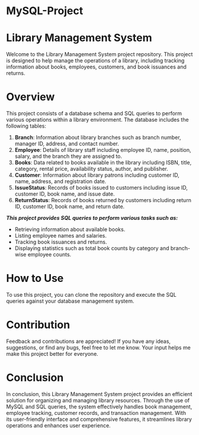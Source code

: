 # MySQL-Project
# Library Management System
Welcome to the Library Management System project repository. This project is designed to help manage the operations of a library, including tracking information about books, employees, customers, and book issuances and returns.
# Overview
This project consists of a database schema and SQL queries to perform various operations within a library environment. The database includes the following tables:
1. **Branch**: Information about library branches such as branch number, manager ID, address, and contact number.
2. **Employee**: Details of library staff including employee ID, name, position, salary, and the branch they are assigned to.
3. **Books**: Data related to books available in the library including ISBN, title, category, rental price, availability status, author, and publisher.
4. **Customer**: Information about library patrons including customer ID, name, address, and registration date.
5. **IssueStatus**: Records of books issued to customers including issue ID, customer ID, book name, and issue date.
6. **ReturnStatus**: Records of books returned by customers including return ID, customer ID, book name, and return date.

***This project provides SQL queries to perform various tasks such as:***
- Retrieving information about available books.
- Listing employee names and salaries.
- Tracking book issuances and returns.
- Displaying statistics such as total book counts by category and branch-wise employee 
  counts.

# How to Use
To use this project, you can clone the repository and execute the SQL queries against your database management system.

# Contribution
Feedback and contributions are appreciated! If you have any ideas, suggestions, or find any bugs, feel free to let me know. Your input helps me make this project better for everyone.

# Conclusion
In conclusion, this Library Management System project provides an efficient solution for organizing and managing library resources. Through the use of MySQL and SQL queries, the system effectively handles book management, employee tracking, customer records, and transaction management. With its user-friendly interface and comprehensive features, it streamlines library operations and enhances user experience.

